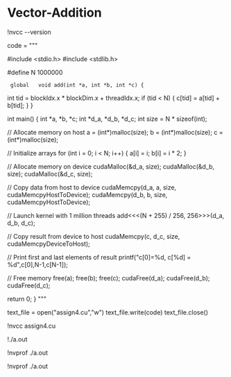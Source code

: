 # Vector-Addition
!nvcc --version




code = """

#include <stdio.h> #include <stdlib.h>

#define N 1000000

     global   void add(int *a, int *b, int *c) {
int tid = blockIdx.x * blockDim.x + threadIdx.x; if (tid < N) {
c[tid] = a[tid] + b[tid];
}
}

int main() {
int *a, *b, *c;
int *d_a, *d_b, *d_c;
int size = N * sizeof(int);

// Allocate memory on host a = (int*)malloc(size);
b = (int*)malloc(size); c = (int*)malloc(size);

// Initialize arrays
for (int i = 0; i < N; i++) { a[i] = i;
b[i] = i * 2;
}

// Allocate memory on device cudaMalloc(&d_a, size);
cudaMalloc(&d_b, size); cudaMalloc(&d_c, size);

// Copy data from host to device
cudaMemcpy(d_a, a, size, cudaMemcpyHostToDevice); cudaMemcpy(d_b, b, size, cudaMemcpyHostToDevice);

// Launch kernel with 1 million threads
add<<<(N + 255) / 256, 256>>>(d_a, d_b, d_c);

// Copy result from device to host
cudaMemcpy(c, d_c, size, cudaMemcpyDeviceToHost);

// Print first and last elements of result
printf("c[0]=%d, c[%d] = %d",c[0],N-1,c[N-1]);

// Free memory free(a);
free(b);
free(c);
cudaFree(d_a); cudaFree(d_b); cudaFree(d_c);

return 0;
}
"""

text_file = open("assign4.cu","w") 
text_file.write(code)
text_file.close()


!nvcc assign4.cu


!./a.out

!nvprof ./a.out


!nvprof ./a.out
